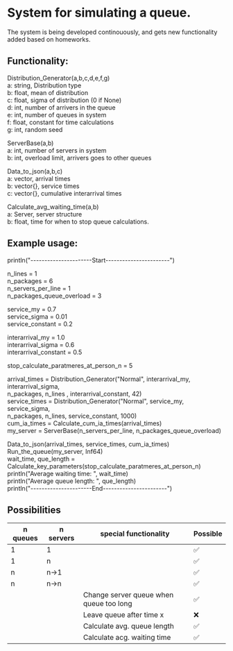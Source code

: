 # System for simulating a queue. 
The system is being developed continouously, and gets new functionality added based on homeworks.

## Functionality:
Distribution_Generator(a,b,c,d,e,f,g)\
a: string, Distribution type\
b: float, mean of distribution\
c: float, sigma of distribution (0 if None)\
d: int, number of arrivers in the queue\
e: int, number of queues in system\
f: float, constant for time calculations\
g: int, random seed

ServerBase(a,b)\
a: int, number of servers in system\
b: int, overload limit, arrivers goes to other queues

Data_to_json(a,b,c)\
a: vector, arrival times\
b: vector{}, service times\
c: vector{}, cumulative interarrival times

Calculate_avg_waiting_time(a,b)\
a: Server, server structure\
b: float, time for when to stop queue calculations.


## Example usage:
println("----------------------Start-----------------------")

n_lines = 1\
n_packages = 6\
n_servers_per_line = 1 \
n_packages_queue_overload = 3 

service_my = 0.7\
service_sigma = 0.01\
service_constant = 0.2

interarrival_my = 1.0\
interarrival_sigma = 0.6\
interarrival_constant = 0.5

stop_calculate_paratmeres_at_person_n = 5



arrival_times = Distribution_Generator("Normal", interarrival_my, interarrival_sigma, \
    n_packages, n_lines , interarrival_constant, 42)\
service_times = Distribution_Generator("Normal", service_my, service_sigma,\
    n_packages, n_lines, service_constant, 1000)\
cum_ia_times = Calculate_cum_ia_times(arrival_times)\
my_server = ServerBase(n_servers_per_line, n_packages_queue_overload)

Data_to_json(arrival_times, service_times, cum_ia_times)\
Run_the_queue(my_server, Inf64)\
wait_time, que_length = Calculate_key_parameters(stop_calculate_paratmeres_at_person_n)\
println("Average waiting time: ", wait_time)\
println("Average queue length: ", que_length)\
println("----------------------End-----------------------")

## Possibilities
| n queues | n servers | special functionality                    | Possible|
|----------|-----------|----------------------                    |---------|
| 1        | 1         |                                          | ✅      |
| 1        | n         |                                          | ✅      |
| n        | n->1      |                                          | ✅      |
| n        | n->n      |                                          | ✅      |
|          |           |  Change server queue when queue too long | ✅      |
|          |           |  Leave queue after time x                | ❌      |
|          |           |  Calculate avg. queue length             | ✅      |
|          |           |  Calculate acg. waiting time             | ✅      |


